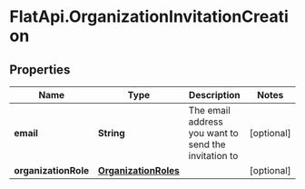 # FlatApi.OrganizationInvitationCreation

## Properties
Name | Type | Description | Notes
------------ | ------------- | ------------- | -------------
**email** | **String** | The email address you want to send the invitation to | [optional] 
**organizationRole** | [**OrganizationRoles**](OrganizationRoles.md) |  | [optional] 


